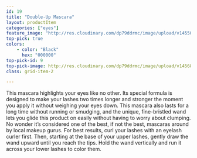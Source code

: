 ```yaml
---
id: 19
title: "Double-Up Mascara"
layout: productItem
categories: ["eyes"]
feature_image: "http://res.cloudinary.com/dp79ddrmc/image/upload/v1455006447/products/doubleUpMascara.jpg"
top-pick: true
colors:
    - color: "Black"
      hex: "000000"
top-pick-id: 9
top-pick-image: http://res.cloudinary.com/dp79ddrmc/image/upload/v1456804124/top-pick/doubleUpMascara.jpg
class: grid-item-2

---
```

This mascara highlights your eyes like no other. Its special formula is designed to make your lashes two times longer and stronger the moment you apply it without weighing your eyes down. This mascara also lasts for a long time without running or smudging, and the unique, fine-bristled wand lets you glide this product on easily without having to worry about clumping. No wonder it’s considered one of the best, if not the best, mascaras around by local makeup gurus. For best results, curl your lashes with an eyelash curler first. Then, starting at the base of your upper lashes, gently draw the wand upward until you reach the tips. Hold the wand vertically and run it across your lower lashes to color them.